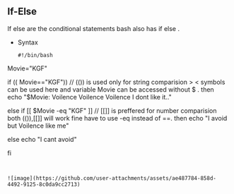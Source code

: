 ## If-Else

If else are the conditional statements bash also has if else .

* Syntax

  ```
  #!/bin/bash
Movie="KGF"
  
  if (( Movie=="KGF"))  // (()) is used only for string comparision > < symbols can be used here and variable Movie can be accessed without $ .
  then
  echo "$Movie: Voilence Voilence Voilence I dont like it.."

  else if [[ $Movie -eq "KGF" ]]  // [[]]  is preffered for number comparision both (()),[[]] will work fine have to use -eq instead of ==.
  then
  echo "I avoid but Voilence like me"
  
  else 
  echo "I cant avoid"
  
  fi
  
  ```


![image](https://github.com/user-attachments/assets/ae487784-858d-4492-9125-8c0da9cc2713)




